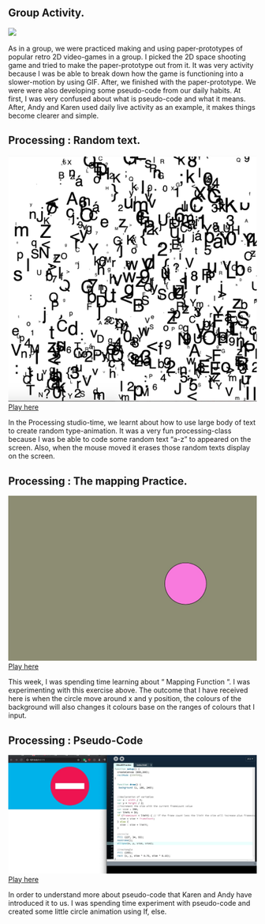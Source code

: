 ## Group Activity.

![](Game.gif)

As in a group, we were practiced making and using paper-prototypes of popular retro 2D video-games in a group. I picked the 2D space shooting game and tried to make the paper-prototype out from it. It was very activity because I was be able to break down how the game is functioning into a slower-motion by using GIF. After, we finished with the paper-prototype. We were were also developing some pseudo-code from our daily habits. At first, I was very confused about what is pseudo-code and what it means. After, Andy and Karen used daily live activity as an example, it makes things become clearer and simple.

## Processing : Random text.

![](TextRandom.jpg)
[Play here](https://ptpeem.github.io/EdmCodeWorld/Week_06/TheMapping/)

In the Processing studio-time, we learnt about how to use large body of text to create random type-animation. It was a very fun processing-class because I was be able to code some random text “a-z” to appeared on the screen. Also, when the mouse moved it erases those random texts display on the screen.

## Processing : The mapping Practice.

![](TheMapping.jpg)
[Play here](https://ptpeem.github.io/EdmCodeWorld/Week_06/TextRandom/)

This week, I was spending time learning about “ Mapping Function “. I was experimenting with this exercise above. The outcome that I have received here is when the circle move around  x and y position, the colours of the background will also changes it colours base on the ranges of colours that I input.

## Processing : Pseudo-Code

![](IfElseifIfPractice.jpg)
[Play here](https://ptpeem.github.io/EdmCodeWorld/Week_06/IfElseifIfPractice/)

In order to understand more about pseudo-code that Karen and Andy have introduced it to us. I was spending time experiment with pseudo-code and created some little circle animation using If, else. 

